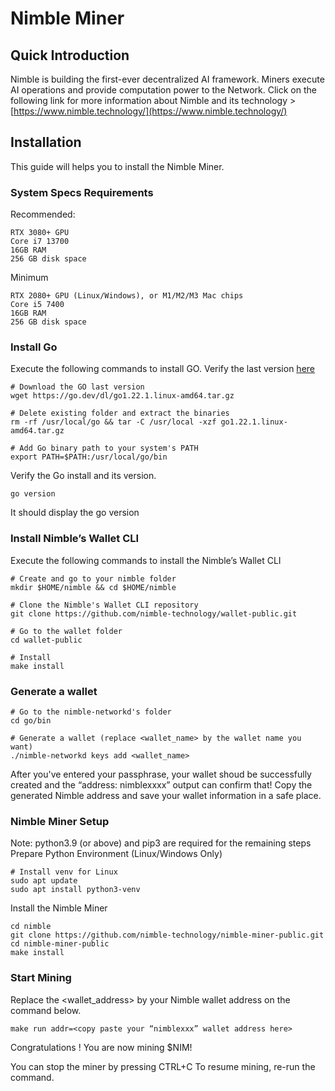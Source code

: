 # Nimble Miner

## Quick Introduction
Nimble is building the first-ever decentralized AI framework.
Miners execute AI operations and provide computation power to the Network.
Click on the following link for more information about Nimble and its technology > [https://www.nimble.technology/](https://www.nimble.technology/)

## Installation
This guide will helps you to install the Nimble Miner.

### System Specs Requirements
Recommended:
```
RTX 3080+ GPU
Core i7 13700
16GB RAM
256 GB disk space
```
Minimum
```
RTX 2080+ GPU (Linux/Windows), or M1/M2/M3 Mac chips
Core i5 7400
16GB RAM
256 GB disk space
```

### Install Go
Execute the following commands to install GO.
Verify the last version [here](https://go.dev/dl/)
```
# Download the GO last version
wget https://go.dev/dl/go1.22.1.linux-amd64.tar.gz

# Delete existing folder and extract the binaries
rm -rf /usr/local/go && tar -C /usr/local -xzf go1.22.1.linux-amd64.tar.gz

# Add Go binary path to your system's PATH
export PATH=$PATH:/usr/local/go/bin
```
Verify the Go install and its version.
```
go version
```
It should display the go version

### Install Nimble’s Wallet CLI
Execute the following commands to install the Nimble’s Wallet CLI
```
# Create and go to your nimble folder
mkdir $HOME/nimble && cd $HOME/nimble

# Clone the Nimble's Wallet CLI repository
git clone https://github.com/nimble-technology/wallet-public.git

# Go to the wallet folder
cd wallet-public

# Install
make install
```

### Generate a wallet
```
# Go to the nimble-networkd's folder
cd go/bin

# Generate a wallet (replace <wallet_name> by the wallet name you want)
./nimble-networkd keys add <wallet_name>
```
After you've entered your passphrase, your wallet shoud be successfully created and the “address: nimblexxxx” output can confirm that!
Copy the generated Nimble address and save your wallet information in a safe place.

### Nimble Miner Setup
Note: python3.9 (or above) and pip3 are required for the remaining steps
Prepare Python Environment (Linux/Windows Only)
```
# Install venv for Linux
sudo apt update
sudo apt install python3-venv
```
Install the Nimble Miner
```
cd nimble
git clone https://github.com/nimble-technology/nimble-miner-public.git
cd nimble-miner-public
make install
```

### Start Mining
Replace the <wallet_address> by your Nimble wallet address on the command below.
```
make run addr=<copy paste your “nimblexxx” wallet address here>
```

Congratulations ! You are now mining $NIM!

You can stop the miner by pressing CTRL+C
To resume mining, re-run the command.

